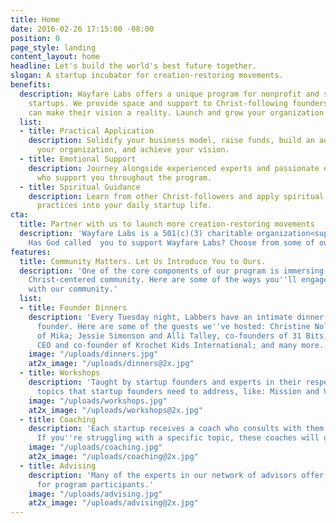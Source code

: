 ```yaml
---
title: Home
date: 2016-02-26 17:15:00 -08:00
position: 0
page_style: landing
content_layout: home
headline: Let's build the world's best future together.
slogan: A startup incubator for creation-restoring movements.
benefits:
  description: Wayfare Labs offers a unique program for nonprofit and social good
    startups. We provide space and support to Christ-following founders so that they
    can make their vision a reality. Launch and grow your organization with us.
  list:
  - title: Practical Application
    description: Solidify your business model, raise funds, build an audience, grow
      your organization, and achieve your vision.
  - title: Emotional Support
    description: Journey alongside experienced experts and passionate entrepreneurs
      who support you throughout the program.
  - title: Spiritual Guidance
    description: Learn from other Christ-followers and apply spiritual insights and
      practices into your daily startup life.
cta:
  title: Partner with us to launch more creation-restoring movements
  description: 'Wayfare Labs is a 501(c)(3) charitable organization<sup>*</sup>. We thrive based on your generosity.
    Has God called  you to support Wayfare Labs? Choose from some of our options or give a custom amount. We appreciate your generosity and stewardship!'
features:
  title: Community Matters. Let Us Introduce You to Ours.
  description: 'One of the core components of our program is immersing founders in
    Christ-centered community. Here are some of the ways you''ll engage and interact
    with our community.'
  list:
  - title: Founder Dinners
    description: 'Every Tuesday night, Labbers have an intimate dinner with a Christ-following
      founder. Here are some of the guests we''ve hosted: Christine Nolf, founder
      of Mika; Jessie Simonson and Alli Talley, co-founders of 31 Bits; Kohl Crecelius,
      CEO and co-founder of Krochet Kids International; and many more...'
    image: "/uploads/dinners.jpg"
    at2x_image: "/uploads/dinners@2x.jpg"
  - title: Workshops
    description: 'Taught by startup founders and experts in their respective fields, our workshops cover key
      topics that startup founders need to address, like: Mission and Vision Formation; Customer Development; Fundraising; Communication; Entity Formation; and more...'
    image: "/uploads/workshops.jpg"
    at2x_image: "/uploads/workshops@2x.jpg"
  - title: Coaching
    description: 'Each startup receives a coach who consults with them throughout the course of the program.
      If you''re struggling with a specific topic, these coaches will give you the encouragement and guidance you need to push through it.'
    image: "/uploads/coaching.jpg"
    at2x_image: "/uploads/coaching@2x.jpg"
  - title: Advising
    description: 'Many of the experts in our network of advisors offer unique advising sessions specifically designed
      for program participants.'
    image: "/uploads/advising.jpg"
    at2x_image: "/uploads/advising@2x.jpg"
---
```


